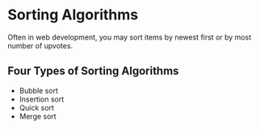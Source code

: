 # Sorting Algorithms

Often in web development, you may sort items by newest first or by most number of upvotes.

## Four Types of Sorting Algorithms

- Bubble sort
- Insertion sort
- Quick sort
- Merge sort